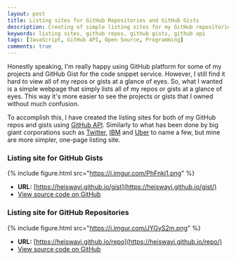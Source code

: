```yaml
---
layout: post
title: Listing sites for GitHub Repositories and GitHub Gists
description: Creating of simple listing sites for my GitHub repositories and GitHub gists using JavaScript and GitHub API.
keywords: listing sites, github repos, github gists, github api
tags: [JavaScript, GitHub API, Open Source, Programming]
comments: true
---
```


Honestly speaking, I'm really happy using GitHub platform for some of my projects and GitHub Gist for the code snippet service. However, I still find it hard to view all of my repos or gists at a glance of eyes. So, what I wanted is a simple webpage that simply lists all of my repos or gists at a glance of eyes. This way it's more easier to see the projects or gists that I owned without much confusion.

To accomplish this, I have created the listing sites for both of my GitHub repos and gists using [GitHub API](https://developer.github.com/v3/). Similarly to what has been done by big giant corporations such as [Twitter](https://twitter.github.io/), [IBM](https://ibm.github.io/) and [Uber](https://uber.github.io/) to name a few, but mine are more simpler, one-page listing site.

### Listing site for GitHub Gists

{% include figure.html src="https://i.imgur.com/PhFnkj1.png" %}

- **URL:** [https://heiswayi.github.io/gist](https://heiswayi.github.io/gist/)
- [View source code on GitHub](https://github.com/heiswayi/gist)

### Listing site for GitHub Repositories

{% include figure.html src="https://i.imgur.com/JYGyS2m.png" %}

- **URL:** [https://heiswayi.github.io/repo](https://heiswayi.github.io/repo/)
- [View source code on GitHub](https://github.com/heiswayi/repo)
